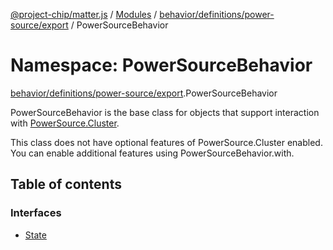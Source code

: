 [@project-chip/matter.js](../README.md) / [Modules](../modules.md) / [behavior/definitions/power-source/export](behavior_definitions_power_source_export.md) / PowerSourceBehavior

# Namespace: PowerSourceBehavior

[behavior/definitions/power-source/export](behavior_definitions_power_source_export.md).PowerSourceBehavior

PowerSourceBehavior is the base class for objects that support interaction with [PowerSource.Cluster](cluster_export.PowerSource.md#cluster).

This class does not have optional features of PowerSource.Cluster enabled. You can enable additional features using
PowerSourceBehavior.with.

## Table of contents

### Interfaces

- [State](../interfaces/behavior_definitions_power_source_export.PowerSourceBehavior.State.md)
